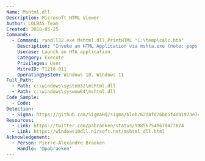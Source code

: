 ```yaml
---
Name: Mshtml.dll
Description: Microsoft HTML Viewer
Author: LOLBAS Team
Created: 2018-05-25
Commands:
  - Command: rundll32.exe Mshtml.dll,PrintHTML "C:\temp\calc.hta"
    Description: "Invoke an HTML Application via mshta.exe (note: pops a security warning and a print dialogue box)."
    Usecase: Launch an HTA application.
    Category: Execute
    Privileges: User
    MitreID: T1218.011
    OperatingSystem: Windows 10, Windows 11
Full_Path:
  - Path: c:\windows\system32\mshtml.dll
  - Path: c:\windows\syswow64\mshtml.dll
Code_Sample:
  - Code:
Detection:
  - Sigma: https://github.com/SigmaHQ/sigma/blob/62d4fd26b05f4d81973e7c8e80d7c1a0c6a29d0e/rules/windows/process_creation/proc_creation_win_rundll32_susp_activity.yml
Resources:
  - Link: https://twitter.com/pabraeken/status/998567549670477824
  - Link: https://windows10dll.nirsoft.net/mshtml_dll.html
Acknowledgement:
  - Person: Pierre-Alexandre Braeken
    Handle: '@pabraeken'
---
```


